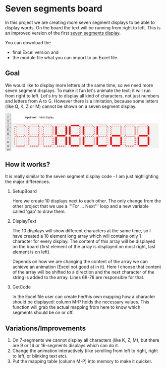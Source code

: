 # Seven segments board
In this project we are creating more seven segment displays to be able to display words. On the board the text will be running from right to left.
This is an improved version of the first [seven segments display](https://github.com/viszi/codes/tree/master/Excel/Fun/001_SevenSegments).

You can download the
- final Excel version and
- the module file what you can import to an Excel file.

## Goal
We would like to display more letters at the same time, so we need more seven segment displays. To make it fun let's animate the text; it will run from right to left.
Let's try to display all kind of characters, not just numbers and letters from A to G. However there is a limitation, because some letters (like Q, K, Z or M) cannot be shown on a seven segment display.

![Board](https://github.com/viszi/codes/blob/master/Excel/Fun/001_SevenSegmentsBoard/images/001_Board.png)


## How it works?
It is really similar to the seven segment display code - I am just highlighting the major differences.
1. SetupBoard

   Here we create 10 displays next to each other. The only change from the other project that we use a '''For ... Next''' loop and a new variable called 'gap' to draw them.
   
2. DisplayText

   The 10 displays will show different characters at the same time, so I have created a 10 element long array which will contains only 1 character for every display.
   The content of this array will be displayed on the board (first element of the array is displayed on most right, last element is on left).
   
   Depends on how we are changing the content of the array we can achieve an animation (Excel not good at in it).
   Here I choose that content of the array will be shifted to a direction and the next character of the string is added to the array.
   Lines 68-78 are responsible for that.
   
3. GetCode

   In the Excel file user can create her/his own mapping how a character should be displayed: column M-P holds the necessary values.
   This function will grab the actual mapping from here to know which segments should be on or off.

## Variations/Improvements
1. On 7-segments we cannot display all characters (like K, Z, M), but there are 9 or 14 or 16-segments displays which can do it.
2. Change the animation interactively (like scrolling from left to right, right to left, or blinking text etc).
3. Put the mapping table (column M-P) into memory to make it quicker.
